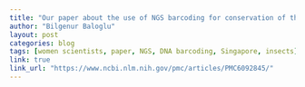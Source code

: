 ```yaml
---
title: "Our paper about the use of NGS barcoding for conservation of threatened aquatic ecosystems is online!"
author: "Bilgenur Baloglu"
layout: post
categories: blog
tags: [women scientists, paper, NGS, DNA barcoding, Singapore, insects]
link: true
link_url: "https://www.ncbi.nlm.nih.gov/pmc/articles/PMC6092845/" 
---
```

